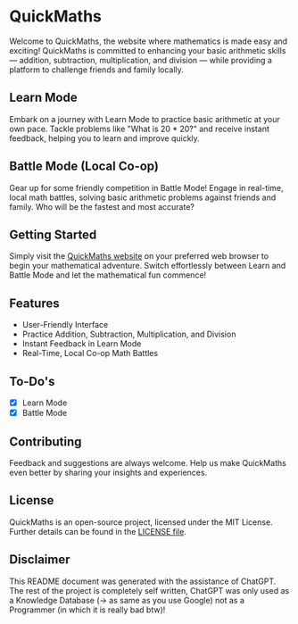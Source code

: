 # QuickMaths

Welcome to QuickMaths, the website where mathematics is made easy and exciting! QuickMaths is committed to enhancing your basic arithmetic skills — addition, subtraction, multiplication, and division — while providing a platform to challenge friends and family locally.

## Learn Mode

Embark on a journey with Learn Mode to practice basic arithmetic at your own pace. Tackle problems like "What is 20 * 20?" and receive instant feedback, helping you to learn and improve quickly.

## Battle Mode (Local Co-op)

Gear up for some friendly competition in Battle Mode! Engage in real-time, local math battles, solving basic arithmetic problems against friends and family. Who will be the fastest and most accurate?

## Getting Started

Simply visit the [QuickMaths website](https://quickmaths-3173b.firebaseapp.com/) on your preferred web browser to begin your mathematical adventure. Switch effortlessly between Learn and Battle Mode and let the mathematical fun commence!

## Features
- User-Friendly Interface
- Practice Addition, Subtraction, Multiplication, and Division
- Instant Feedback in Learn Mode
- Real-Time, Local Co-op Math Battles

## To-Do's

- [x] Learn Mode
- [x] Battle Mode

## Contributing

Feedback and suggestions are always welcome. Help us make QuickMaths even better by sharing your insights and experiences.

## License

QuickMaths is an open-source project, licensed under the MIT License. Further details can be found in the [LICENSE file](https://github.com/nwrenger/quickmaths/blob/main/LICENSE).

## Disclaimer

This README document was generated with the assistance of ChatGPT. The rest of the project is completely self written, ChatGPT was only used as a Knowledge Database (-> as same as you use Google) not as a Programmer (in which it is really bad btw)!